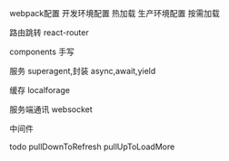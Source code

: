webpack配置
  开发环境配置
    热加载
  生产环境配置
    按需加载

路由跳转
  react-router

components
  手写

服务
  superagent,封装
  async,await,yield

缓存
  localforage

服务端通讯
  websocket

中间件


todo
  pullDownToRefresh
  pullUpToLoadMore
  



